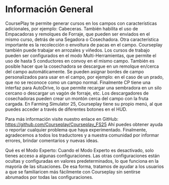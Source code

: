 # Información General


CoursePlay te permite generar cursos en los campos con características adicionales, por ejemplo: Cabeceras.
También habilita el uso de Empacadoras y remolques de Forraje, que pueden ser enviados en el mismo curso, detrás de una Segadora o Cosechadora.
Otra característica importante es la recolección o envoltura de pacas en el campo.
Courseplay también puede trabajar en arrozales y viñedos.
Los cursos de trabajo pueden ser configurados en el modo Multi-Herramientas, que permite el uso de hasta 5 conductores en convoy en el mismo campo.
También es posible hacer que la cosechadora se descargue en un remolque en/cerca del campo automáticamente.
Se pueden asignar bordes de campo personalizados para usar en el campo, por ejemplo: en el caso de un prado, que no se reconoce como un campo normal.
Finalmente CP tiene una interfaz para AutoDrive, lo que permite recargar una sembradora en un silo cercano o descargar un vagón de forraje, etc.
Los descargadores de cosechadoras pueden crear un montón cerca del campo con la fruta cargada.
En Farming Simulator 25, Courseplay tiene su propio menú, al que puedes acceder a través de diferentes botones en el HUD.

Para más información visite nuestro enlace en GitHub: https://github.com/Courseplay/Courseplay_FS25
Ahí puedes obtener ayuda o reportar cualquier problema que haya experimentado.
Finalmente, agradecemos a todos los traductores y a nuestra comunidad por informar errores, brindar comentarios y nuevas ideas.

Qué es el Modo Experto:
Cuando el Modo Experto es desactivado, solo tienes acceso a algunas configuraciones.
Las otras configuraciones están ocultas y configuradas en valores predeterminados, lo que funciona en la mayoría de las situaciones.
De esa forma, tratamos de ayudar a los usuarios a que se familiaricen más fácilmente con Courseplay sin sentirse abrumados por todas las configuraciones.


